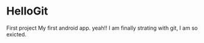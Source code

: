 # HelloGit
First project
My first android app.
yeah!! I am finally strating with git, I am so exicted.
